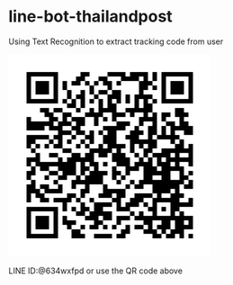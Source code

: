 # line-bot-thailandpost

Using Text Recognition to extract tracking code from user

![](/QR.png)

LINE ID:@634wxfpd
or use the QR code above
